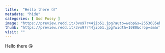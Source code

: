 ```yaml
---
title:  "Hello there 😘"
metadate: "hide"
categories: [ God Pussy ]
image: "https://preview.redd.it/3vo97r44jip51.jpg?auto=webp&s=2553685eba0c03f6ea80fd9b1225415d525e9396"
thumb: "https://preview.redd.it/3vo97r44jip51.jpg?width=1080&crop=smart&auto=webp&s=cc9a7f0d3fd9706c3c5e438a2bf27604d0370012"
visit: ""
---
```

Hello there 😘
